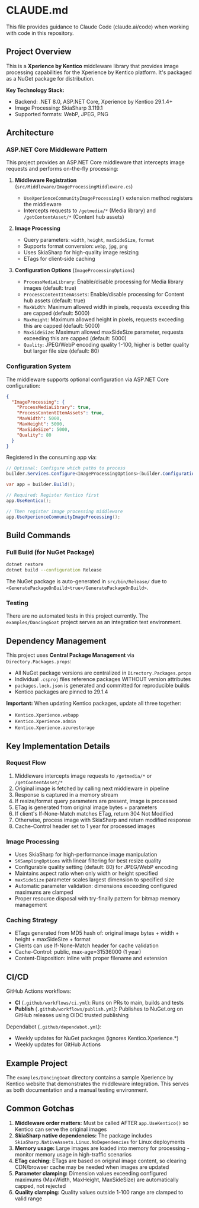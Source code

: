 # CLAUDE.md

This file provides guidance to Claude Code (claude.ai/code) when working with code in this repository.

## Project Overview

This is a **Xperience by Kentico** middleware library that provides image processing capabilities for the Xperience by Kentico platform. It's packaged as a NuGet package for distribution.

**Key Technology Stack:**
- Backend: .NET 8.0, ASP.NET Core, Xperience by Kentico 29.1.4+
- Image Processing: SkiaSharp 3.119.1
- Supported formats: WebP, JPEG, PNG

## Architecture

### ASP.NET Core Middleware Pattern

This project provides an ASP.NET Core middleware that intercepts image requests and performs on-the-fly processing:

1. **Middleware Registration** (`src/Middleware/ImageProcessingMiddleware.cs`)
   - `UseXperienceCommunityImageProcessing()` extension method registers the middleware
   - Intercepts requests to `/getmedia/*` (Media library) and `/getContentAsset/*` (Content hub assets)

2. **Image Processing**
   - Query parameters: `width`, `height`, `maxSideSize`, `format`
   - Supports format conversion: `webp`, `jpg`, `png`
   - Uses SkiaSharp for high-quality image resizing
   - ETags for client-side caching

3. **Configuration Options** (`ImageProcessingOptions`)
   - `ProcessMediaLibrary`: Enable/disable processing for Media library images (default: true)
   - `ProcessContentItemAssets`: Enable/disable processing for Content hub assets (default: true)
   - `MaxWidth`: Maximum allowed width in pixels, requests exceeding this are capped (default: 5000)
   - `MaxHeight`: Maximum allowed height in pixels, requests exceeding this are capped (default: 5000)
   - `MaxSideSize`: Maximum allowed maxSideSize parameter, requests exceeding this are capped (default: 5000)
   - `Quality`: JPEG/WebP encoding quality 1-100, higher is better quality but larger file size (default: 80)

### Configuration System

The middleware supports optional configuration via ASP.NET Core configuration:

```json
{
  "ImageProcessing": {
    "ProcessMediaLibrary": true,
    "ProcessContentItemAssets": true,
    "MaxWidth": 5000,
    "MaxHeight": 5000,
    "MaxSideSize": 5000,
    "Quality": 80
  }
}
```

Registered in the consuming app via:
```csharp
// Optional: Configure which paths to process
builder.Services.Configure<ImageProcessingOptions>(builder.Configuration.GetSection("ImageProcessing"));

var app = builder.Build();

// Required: Register Kentico first
app.UseKentico();

// Then register image processing middleware
app.UseXperienceCommunityImageProcessing();
```

## Build Commands

### Full Build (for NuGet Package)
```bash
dotnet restore
dotnet build --configuration Release
```

The NuGet package is auto-generated in `src/bin/Release/` due to `<GeneratePackageOnBuild>true</GeneratePackageOnBuild>`.

### Testing
There are no automated tests in this project currently. The `examples/DancingGoat` project serves as an integration test environment.

## Dependency Management

This project uses **Central Package Management** via `Directory.Packages.props`:
- All NuGet package versions are centralized in `Directory.Packages.props`
- Individual `.csproj` files reference packages WITHOUT version attributes
- `packages.lock.json` is generated and committed for reproducible builds
- Kentico packages are pinned to 29.1.4

**Important:** When updating Kentico packages, update all three together:
- `Kentico.Xperience.webapp`
- `Kentico.Xperience.admin`
- `Kentico.Xperience.azurestorage`

## Key Implementation Details

### Request Flow
1. Middleware intercepts image requests to `/getmedia/*` or `/getContentAsset/*`
2. Original image is fetched by calling next middleware in pipeline
3. Response is captured in a memory stream
4. If resize/format query parameters are present, image is processed
5. ETag is generated from original image bytes + parameters
6. If client's If-None-Match matches ETag, return 304 Not Modified
7. Otherwise, process image with SkiaSharp and return modified response
8. Cache-Control header set to 1 year for processed images

### Image Processing
- Uses SkiaSharp for high-performance image manipulation
- `SKSamplingOptions` with linear filtering for best resize quality
- Configurable quality setting (default: 80) for JPEG/WebP encoding
- Maintains aspect ratio when only width or height specified
- `maxSideSize` parameter scales largest dimension to specified size
- Automatic parameter validation: dimensions exceeding configured maximums are clamped
- Proper resource disposal with try-finally pattern for bitmap memory management

### Caching Strategy
- ETags generated from MD5 hash of: original image bytes + width + height + maxSideSize + format
- Clients can use If-None-Match header for cache validation
- Cache-Control: public, max-age=31536000 (1 year)
- Content-Disposition: inline with proper filename and extension

## CI/CD

GitHub Actions workflows:
- **CI** (`.github/workflows/ci.yml`): Runs on PRs to main, builds and tests
- **Publish** (`.github/workflows/publish.yml`): Publishes to NuGet.org on GitHub releases using OIDC trusted publishing

Dependabot (`.github/dependabot.yml`):
- Weekly updates for NuGet packages (ignores Kentico.Xperience.*)
- Weekly updates for GitHub Actions

## Example Project

The `examples/DancingGoat` directory contains a sample Xperience by Kentico website that demonstrates the middleware integration. This serves as both documentation and a manual testing environment.

## Common Gotchas

1. **Middleware order matters:** Must be called AFTER `app.UseKentico()` so Kentico can serve the original images
2. **SkiaSharp native dependencies:** The package includes `SkiaSharp.NativeAssets.Linux.NoDependencies` for Linux deployments
3. **Memory usage:** Large images are loaded into memory for processing - monitor memory usage in high-traffic scenarios
4. **ETag caching:** ETags are based on original image content, so clearing CDN/browser cache may be needed when images are updated
5. **Parameter clamping:** Dimension values exceeding configured maximums (MaxWidth, MaxHeight, MaxSideSize) are automatically capped, not rejected
6. **Quality clamping:** Quality values outside 1-100 range are clamped to valid range
